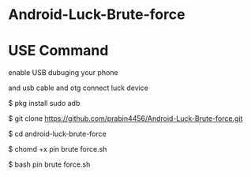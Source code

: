 # Android-Luck-Brute-force

# USE Command

enable USB dubuging your phone 

and usb cable and otg connect luck device

$ pkg install sudo adb

$ git clone https://github.com/prabin4456/Android-Luck-Brute-force.git

$ cd android-luck-brute-force

$ chomd +x pin brute force.sh

$ bash pin brute force.sh
